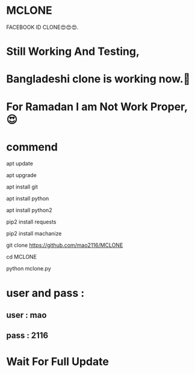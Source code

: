 # MCLONE
FACEBOOK ID CLONE😍😍😍.
# Still Working And Testing,
# Bangladeshi clone is working now.🙂
# For Ramadan I am Not Work Proper,😍

# commend
apt update


apt upgrade

apt install git


apt install python 

apt install python2

pip2 install requests

pip2 install machanize

git clone https://github.com/mao2116/MCLONE

cd MCLONE


python mclone.py

# user and pass :

## user : mao

## pass : 2116

# Wait For Full Update
